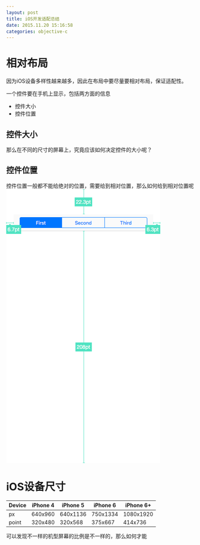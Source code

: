 ```yaml
---
layout: post
title: iOS开发适配总结
date: 2015.11.20 15:16:58
categories: objective-c
---
```


# 相对布局
因为iOS设备多样性越来越多，因此在布局中要尽量要相对布局，保证适配性。

一个控件要在手机上显示，包括两方面的信息

+ 控件大小
+ 控件位置

## 控件大小
那么在不同的尺寸的屏幕上，究竟应该如何决定控件的大小呢？

## 控件位置
控件位置一般都不能给绝对的位置，需要给到相对位置，那么如何给到相对位置呢
![iPhone 6P 相对位置示例](/img/iphone6p_position.png)

# iOS设备尺寸

| Device | iPhone 4 | iPhone 5 | iPhone 6 | iPhone 6+ |
| ------ | -------- | -------- | -------- | --------- |
|   px   | 640x960  | 640x1136 | 750x1334 | 1080x1920 |
| point  | 320x480  | 320x568  | 375x667  |  414x736  |

可以发现不一样的机型屏幕的比例是不一样的，那么如何才能


